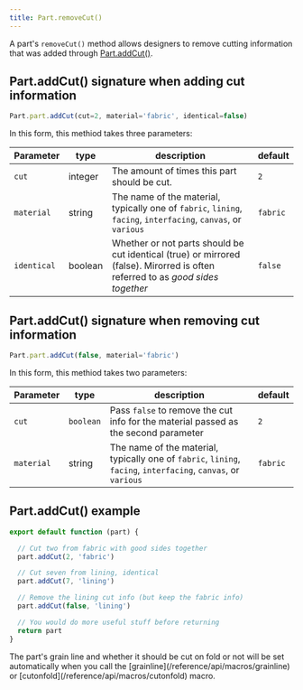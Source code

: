 ```yaml
---
title: Part.removeCut()
---
```


A part's `removeCut()` method allows designers to remove cutting information
that was added through [Part.addCut()](/reference/api/part/addcut).

## Part.addCut() signature when adding cut information

```js
Part.part.addCut(cut=2, material='fabric', identical=false)
```

In this form, this methiod takes three parameters:

| Parameter | type | description | default |
| --------- | ---- | ----------- | ------- |
| `cut` | integer | The amount of times this part should be cut. | `2` |
| `material` | string | The name of the material, typically one of `fabric`, `lining`, `facing`, `interfacing`, `canvas`, or `various` | `fabric` |
| `identical` | boolean | Whether or not parts should be cut identical (true) or mirrored (false). Mirorred is often referred to as _good sides together_ | `false` |

## Part.addCut() signature when removing cut information

```js
Part.part.addCut(false, material='fabric')
```

In this form, this methiod takes two parameters:

| Parameter | type | description | default |
| --------- | ---- | ----------- | ------- |
| `cut` | `boolean` | Pass `false` to remove the cut info for the material passed as the second parameter | `2` |
| `material` | string | The name of the material, typically one of `fabric`, `lining`, `facing`, `interfacing`, `canvas`, or `various` | `fabric` |

## Part.addCut() example

```js
export default function (part) {

  // Cut two from fabric with good sides together
  part.addCut(2, 'fabric')  

  // Cut seven from lining, identical
  part.addCut(7, 'lining')  

  // Remove the lining cut info (but keep the fabric info)
  part.addCut(false, 'lining')  

  // You would do more useful stuff before returning
  return part
}
```

<Tip>
The part's grain line and whether it should be cut on fold or not will be 
set automatically when you call the [grainline](/reference/api/macros/grainline) or
[cutonfold](/reference/api/macros/cutonfold) macro.
</Tip>
